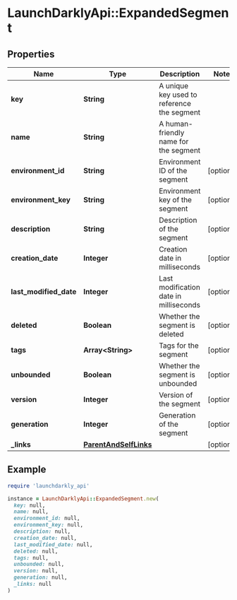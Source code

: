 # LaunchDarklyApi::ExpandedSegment

## Properties

| Name | Type | Description | Notes |
| ---- | ---- | ----------- | ----- |
| **key** | **String** | A unique key used to reference the segment |  |
| **name** | **String** | A human-friendly name for the segment |  |
| **environment_id** | **String** | Environment ID of the segment | [optional] |
| **environment_key** | **String** | Environment key of the segment | [optional] |
| **description** | **String** | Description of the segment | [optional] |
| **creation_date** | **Integer** | Creation date in milliseconds | [optional] |
| **last_modified_date** | **Integer** | Last modification date in milliseconds | [optional] |
| **deleted** | **Boolean** | Whether the segment is deleted | [optional] |
| **tags** | **Array&lt;String&gt;** | Tags for the segment | [optional] |
| **unbounded** | **Boolean** | Whether the segment is unbounded | [optional] |
| **version** | **Integer** | Version of the segment | [optional] |
| **generation** | **Integer** | Generation of the segment | [optional] |
| **_links** | [**ParentAndSelfLinks**](ParentAndSelfLinks.md) |  | [optional] |

## Example

```ruby
require 'launchdarkly_api'

instance = LaunchDarklyApi::ExpandedSegment.new(
  key: null,
  name: null,
  environment_id: null,
  environment_key: null,
  description: null,
  creation_date: null,
  last_modified_date: null,
  deleted: null,
  tags: null,
  unbounded: null,
  version: null,
  generation: null,
  _links: null
)
```

